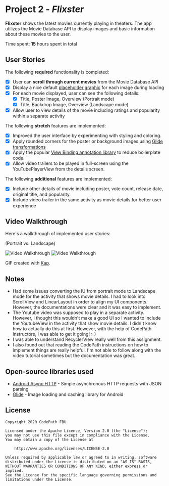 # Project 2 - *Flixster*

**Flixster** shows the latest movies currently playing in theaters. The app utilizes the Movie Database API to display images and basic information about these movies to the user.

Time spent: **15** hours spent in total

## User Stories

The following **required** functionality is completed:

* [x] User can **scroll through current movies** from the Movie Database API
* [x] Display a nice default [placeholder graphic](https://guides.codepath.org/android/Displaying-Images-with-the-Glide-Library#advanced-usage) for each image during loading
* [x] For each movie displayed, user can see the following details:
  * [x] Title, Poster Image, Overview (Portrait mode)
  * [x] Title, Backdrop Image, Overview (Landscape mode)
* [x] Allow user to view details of the movie including ratings and popularity within a separate activity

The following **stretch** features are implemented:

* [x] Improved the user interface by experimenting with styling and coloring.
* [x] Apply rounded corners for the poster or background images using [Glide transformations](https://guides.codepath.org/android/Displaying-Images-with-the-Glide-Library#transformations)
* [x] Apply the popular [View Binding annotation library](http://guides.codepath.org/android/Reducing-View-Boilerplate-with-ViewBinding) to reduce boilerplate code.
* [x] Allow video trailers to be played in full-screen using the YouTubePlayerView from the details screen.

The following **additional** features are implemented:

* [x] Include other details of movie including poster, vote count, release date, original title, and popularity.
* [x] Include video trailer in the same activity as movie details for better user experience

## Video Walkthrough

Here's a walkthrough of implemented user stories:

(Portrait vs. Landscape)

<img src='https://i.imgur.com/LyEkBma.gif' title='Video Walkthrough' width='' alt='Video Walkthrough' />  <img src='https://i.imgur.com/kw0mIKp.gif' title='Video Walkthrough' width='' alt='Video Walkthrough' /> 

GIF created with [Kap](https://getkap.co/).


## Notes

- Had some issues converting the IU from portrait mode to Landscape mode for the activity that shows movie details. I had to look into ScrollView and LinearLayout in order to align my UI components. However, the documentations were clear and it was easy to implement.
- The Youtube video was supposed to play in a separate activity. However, I thought this wouldn't make a good UI so I wanted to include the YoutubeView in the activity that show movie details. I didn't know how to actually do this at first. However, with the help of CodePath instructors, I was able to get it going! :-)
- I was able to understand RecyclerView really well from this assignment. 
- I also found out that reading the CodePath instructions on how to implement things are really helpful. I'm not able to follow along with the video tutorial sometimes but the documentation was great.

## Open-source libraries used

- [Android Async HTTP](https://github.com/loopj/android-async-http) - Simple asynchronous HTTP requests with JSON parsing
- [Glide](https://github.com/bumptech/glide) - Image loading and caching library for Android

## License

    Copyright 2020 CodePath FBU

    Licensed under the Apache License, Version 2.0 (the "License");
    you may not use this file except in compliance with the License.
    You may obtain a copy of the License at

        http://www.apache.org/licenses/LICENSE-2.0

    Unless required by applicable law or agreed to in writing, software
    distributed under the License is distributed on an "AS IS" BASIS,
    WITHOUT WARRANTIES OR CONDITIONS OF ANY KIND, either express or implied.
    See the License for the specific language governing permissions and
    limitations under the License.

